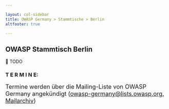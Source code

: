 ```yaml
---

layout: col-sidebar
title: OWASP Germany > Stammtische > Berlin
altfooter: true

---
```


## OWASP Stammtisch Berlin

🔧 TODO

### **T E R M I N E:**

<span style="font-size:130%;">Termine werden über die Mailing-Liste von OWASP Germany angekündigt
([owasp-germany@lists.owasp.org](https://lists.owasp.org/mailman/listinfo/owasp-germany),
[Mailarchiv](https://lists.owasp.org/pipermail/owasp-germany))</span>

